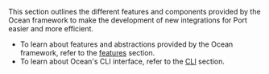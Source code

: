 This section outlines the different features and components provided by the Ocean framework to make the development of new integrations for Port easier and more efficient.

- To learn about features and abstractions provided by the Ocean framework, refer to the [features](./features/features.md) section.
- To learn about Ocean's CLI interface, refer to the [CLI](./cli/cli.md) section.
